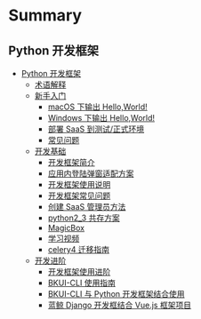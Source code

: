# Summary

## Python 开发框架

* [Python 开发框架]()
    * [术语解释](term.md)
    * [新手入门]()
        * [macOS 下输出 Hello,World!](DevBeginner/macOS.md)
        * [Windows 下输出 Hello,World!](DevBeginner/Windows.md)
        * [部署 SaaS 到测试/正式环境](DevBeginner/deployment_saas.md)
        * [常见问题](DevBeginner/faq.md)
    * [开发基础]()
        * [开发框架简介](DevBasics/README.md)
        * [应用内登陆弹窗适配方案](DevBasics/LOGIN_PLAIN_USAGE.md)
        * [开发框架使用说明](DevBasics/framework2.md)
        * [开发框架常见问题](DevBasics/faq.md)
        * [创建 SaaS 管理员方法](DevBasics/SAAS_ADMIN.md)
        * [python2_3 共存方案](DevBasics/PYTHON2_3.md)
        * [MagicBox](DevBasics/MagicBox.md)
        * [学习视频](DevBasics/video.md)
        * [celery4 迁移指南](DevBasics/celery4x_upgrade_guide.md)
    * [开发进阶]()
        * [开发框架使用进阶](DevAdvanced/python_framework_advanced_usage.md)
        * [BKUI-CLI 使用指南](DevAdvanced/bkui/bkui.md)
        * [BKUI-CLI 与 Python 开发框架结合使用](DevAdvanced/BKUI.md)
        * [蓝鲸 Django 开发框结合 Vue.js 框架项目](DevAdvanced/Django+Vue.js.md)
